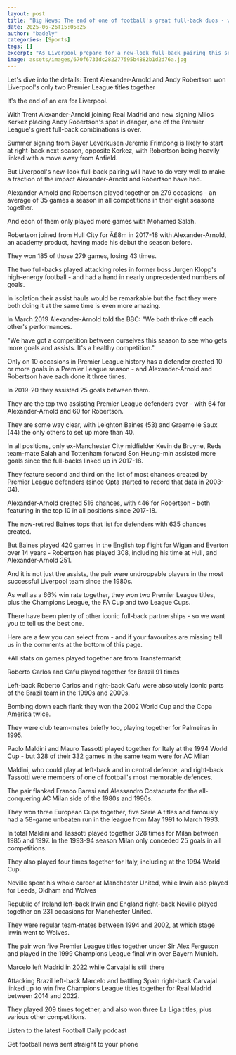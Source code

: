 ```yaml
---
layout: post
title: "Big News: The end of one of football's great full-back duos - where do they rank?"
date: 2025-06-26T15:05:25
author: "badely"
categories: [Sports]
tags: []
excerpt: "As Liverpool prepare for a new-look full-back pairing this season, BBC Sport look at the end of an era for Trent Alexander-Arnold and Andy Robertson."
image: assets/images/670f6733dc282277595b4882b1d2d76a.jpg
---
```


Let's dive into the details: Trent Alexander-Arnold and Andy Robertson won Liverpool's only two Premier League titles together

It's the end of an era for Liverpool.

With Trent Alexander-Arnold joining Real Madrid and new signing Milos Kerkez placing Andy Robertson's spot in danger, one of the Premier League's great full-back combinations is over.

Summer signing from Bayer Leverkusen Jeremie Frimpong is likely to start at right-back next season, opposite Kerkez, with Robertson being heavily linked with a move away from Anfield.

But Liverpool's new-look full-back pairing will have to do very well to make a fraction of the impact Alexander-Arnold and Robertson have had.

Alexander-Arnold and Robertson played together on 279 occasions - an average of 35 games a season in all competitions in their eight seasons together.

And each of them only played more games with Mohamed Salah.

Robertson joined from Hull City for Â£8m in 2017-18 with Alexander-Arnold, an academy product, having made his debut the season before.

They won 185 of those 279 games, losing 43 times.

The two full-backs played attacking roles in former boss Jurgen Klopp's high-energy football - and had a hand in nearly unprecedented numbers of goals.

In isolation their assist hauls would be remarkable but the fact they were both doing it at the same time is even more amazing.

In March 2019 Alexander-Arnold told the BBC: "We both thrive off each other's performances.

"We have got a competition between ourselves this season to see who gets more goals and assists. It's a healthy competition."

Only on 10 occasions in Premier League history has a defender created 10 or more goals in a Premier League season - and Alexander-Arnold and Robertson have each done it three times. 

In 2019-20 they assisted 25 goals between them.

They are the top two assisting Premier League defenders ever - with 64 for Alexander-Arnold and 60 for Robertson.

They are some way clear, with Leighton Baines (53) and Graeme le Saux (44) the only others to set up more than 40.

In all positions, only ex-Manchester City midfielder Kevin de Bruyne, Reds team-mate Salah and Tottenham forward Son Heung-min assisted more goals since the full-backs linked up in 2017-18.

They feature second and third on the list of most chances created by Premier League defenders (since Opta started to record that data in 2003-04).

Alexander-Arnold created 516 chances, with 446 for Robertson - both featuring in the top 10 in all positions since 2017-18. 

The now-retired Baines tops that list for defenders with 635 chances created.

But Baines played 420 games in the English top flight for Wigan and Everton over 14 years - Robertson has played 308, including his time at Hull, and Alexander-Arnold 251.

And it is not just the assists, the pair were undroppable players in the most successful Liverpool team since the 1980s.

As well as a 66% win rate together, they won two Premier League titles, plus the Champions League, the FA Cup and two League Cups.

There have been plenty of other iconic full-back partnerships - so we want you to tell us the best one.

Here are a few you can select from - and if your favourites are missing tell us in the comments at the bottom of this page.

*All stats on games played together are from Transfermarkt

Roberto Carlos and Cafu played together for Brazil 91 times

Left-back Roberto Carlos and right-back Cafu were absolutely iconic parts of the Brazil team in the 1990s and 2000s.

Bombing down each flank they won the 2002 World Cup and the Copa America twice.

They were club team-mates briefly too, playing together for Palmeiras in 1995.

Paolo Maldini and Mauro Tassotti played together for Italy at the 1994 World Cup - but 328 of their 332 games in the same team were for AC Milan

Maldini, who could play at left-back and in central defence, and right-back Tassotti were members of one of football's most memorable defences.

The pair flanked Franco Baresi and Alessandro Costacurta for the all-conquering AC Milan side of the 1980s and 1990s.

They won three European Cups together, five Serie A titles and famously had a 58-game unbeaten run in the league from May 1991 to March 1993.

In total Maldini and Tassotti played together 328 times for Milan between 1985 and 1997. In the 1993-94 season Milan only conceded 25 goals in all competitions.

They also played four times together for Italy, including at the 1994 World Cup.

Neville spent his whole career at Manchester United, while Irwin also played for Leeds, Oldham and Wolves

Republic of Ireland left-back Irwin and England right-back Neville played together on 231 occasions for Manchester United.

They were regular team-mates between 1994 and 2002, at which stage Irwin went to Wolves.

The pair won five Premier League titles together under Sir Alex Ferguson and played in the 1999 Champions League final win over Bayern Munich.

Marcelo left Madrid in 2022 while Carvajal is still there

Attacking Brazil left-back Marcelo and battling Spain right-back Carvajal linked up to win five Champions League titles together for Real Madrid between 2014 and 2022.

They played 209 times together, and also won three La Liga titles, plus various other competitions.

Listen to the latest Football Daily podcast

Get football news sent straight to your phone

